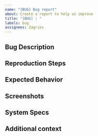 ```yaml
---
name: "[BUG] Bug report"
about: Create a report to help us improve
title: "[BUG] : "
labels: bug
assignees: Zagrios
---
```


## Bug Description
<!-- A clear and concise description of what the bug is. -->

## Reproduction Steps
<!-- Steps to reproduce the behavior:

1. Go to '...'
2. Click on '....'
3. Scroll down to '....'
4. See error
-->

## Expected Behavior
<!-- A clear and concise description of what you expected to happen. -->

## Screenshots
<!-- If applicable, add screenshots to help explain your problem. -->

## System Specs
<!-- **Desktop (please complete the following information):**

-   OS: [e.g. iOS]
-   Version [e.g. 22]
-->

## Additional context
<!-- Add any other context about the problem here. -->
